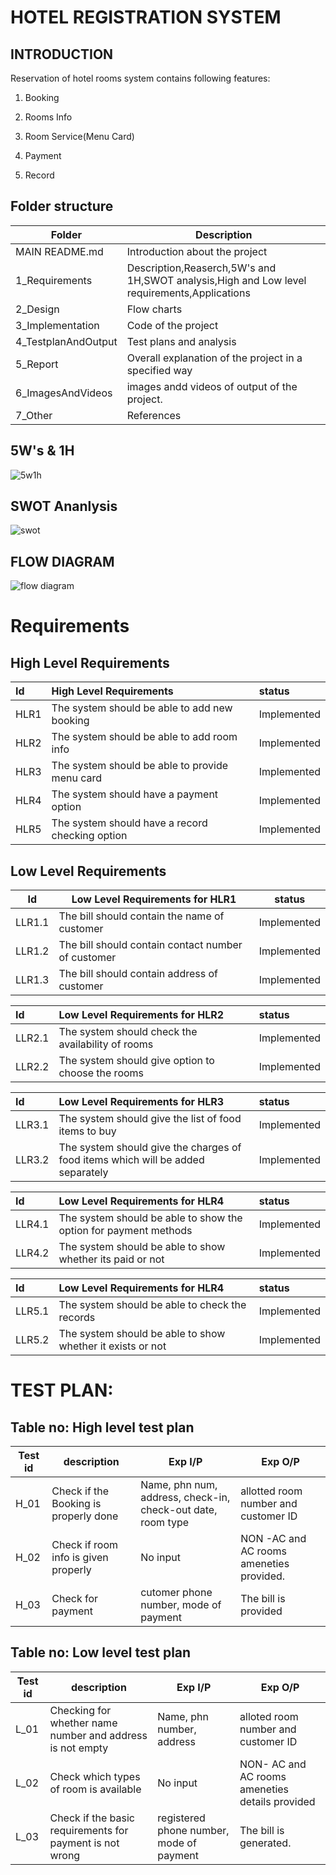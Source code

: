 # HOTEL REGISTRATION SYSTEM

## INTRODUCTION

Reservation of hotel rooms system contains following features:

 1. Booking
 
 2. Rooms Info
 
 3. Room Service(Menu Card)
 
 4. Payment
 
 5. Record 

## Folder structure ##
| Folder | Description|
| --- | --- |
|MAIN README.md | Introduction about the project |
|  1_Requirements | Description,Reaserch,5W's and 1H,SWOT analysis,High and Low level requirements,Applications |
|  2_Design   |   Flow charts|
|  3_Implementation | Code of the project | 
| 4_TestplanAndOutput | Test plans and analysis |
| 5_Report | Overall explanation of the project in a specified way |
| 6_ImagesAndVideos | images andd videos of output of the project.|
| 7_Other | References |

##  5W's & 1H
![5w1h](https://user-images.githubusercontent.com/98824269/161337925-21dd2ce0-9545-4be9-8ed6-cc92758e9c9a.png)



##  SWOT Ananlysis
![swot](https://user-images.githubusercontent.com/98824269/161337958-8cfb01b4-67f2-42b8-b20b-97ea2ae55f41.png)

## FLOW DIAGRAM
![flow diagram](https://user-images.githubusercontent.com/98824269/161343280-6840f883-3a85-4c1e-94a1-8db47b003c79.png)


#  Requirements

## High Level Requirements
| Id          |  High Level Requirements  |    status  |
| :--        | :--          |   :--     |
| HLR1        | The system should be able to add new booking    | Implemented |
| HLR2        | The system should be able to add room info |  Implemented|
| HLR3        | The system should be able to provide menu card | Implemented |
| HLR4        | The system should have а payment option | Implemented |
| HLR5        | The system should have а record checking option | Implemented |

## Low Level Requirements
| Id          | Low Level Requirements for HLR1   |    status  |
| -----       | -----                             | ------     |
| LLR1.1      | The bill should contain the name of customer   | Implemented |
| LLR1.2      | The bill should contain contact number of customer | Implemented |
| LLR1.3      | The bill should contain address of customer   | Implemented |



| Id          | Low Level Requirements for HLR2   |    status   |
| :--         | :--                               |   :--       |
| LLR2.1      | The system should check the availability of rooms | Implemented |
| LLR2.2      | The system should give option to choose the rooms | Implemented |


| Id          | Low Level Requirements for HLR3   |    status  |
| :--        | :--          |   :--     |
| LLR3.1        |The system should give the list of food items to buy   | Implemented |
| LLR3.2        | The system should give the charges of food items which will be added separately | Implemented |

| Id          | Low Level Requirements for HLR4   |    status  |
| :--        | :--          |   :--     |
| LLR4.1        | The system should be able to show the option for payment methods |  Implemented|
| LLR4.2        | The system should be able to show whether its paid or not  |Implemented  |

| Id          | Low Level Requirements for HLR4   |    status  |
| :--        | :--          |   :--     |
| LLR5.1        | The system should be able to check the records |  Implemented|
| LLR5.2        | The system should be able to show whether it exists or not  |Implemented  |

# TEST PLAN:
## Table no: High level test plan
|Test id |description|Exp I/P |Exp O/P|
|--------|-----------|--------|-------|
|H_01 |Check if the Booking is properly done | Name, phn num, address, check-in, check-out date, room type |allotted room number and customer ID |
|H_02 |Check if room info is given properly |No input|NON -AC and AC rooms ameneties provided.|
|H_03 |Check for payment |cutomer phone number, mode of payment |The bill is provided|

## Table no: Low level test plan
|Test id |description|Exp I/P |Exp O/P|
|--------|-----------|--------|-------|
|L_01 |Checking for whether name number and address is not empty|Name, phn number, address |alloted room number and customer ID |
|L_02 |Check which types of room is available|No input|NON- AC and AC rooms ameneties details provided|
|L_03 |Check if the basic requirements for payment is not wrong | registered phone number, mode of payment  |The bill is generated.|
